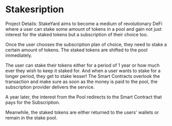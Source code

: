 # Stakesription

Project Details: StakeYard aims to become a medium of revolutionary DeFi where a user can stake some amount of tokens in a pool and gain not just interest for the staked tokens but a subscription of their choice too.

Once the user chooses the subscription plan of choice, they need to stake a certain amount of tokens. The staked tokens are shifted to the pool immediately.

The user can stake their tokens either for a period of 1 year or how much ever they wish to keep it staked for. And when a user wants to stake for a longer period, they get to stake lesser!
The Smart Contracts overlook the transaction and make sure as soon as the money is paid to the pool, the subscription provider delivers the service.

A year later, the interest from the Pool redirects to the Smart Contract that pays for the Subscription.

Meanwhile, the staked tokens are either returned to the users' wallets or remain in the stake pool.
